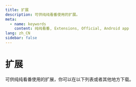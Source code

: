 ```yaml
---
title: 扩展
description: 可供纯纯看番使用的扩展。
meta:
  - name: keywords
    content: 纯纯看番, Extensions, Official, Android app
lang: zh_CN
sidebar: false
---
```

# 扩展

可供纯纯看番使用的扩展，你可以在以下列表或者其他地方下载。

<ExtensionsWrapper/>
